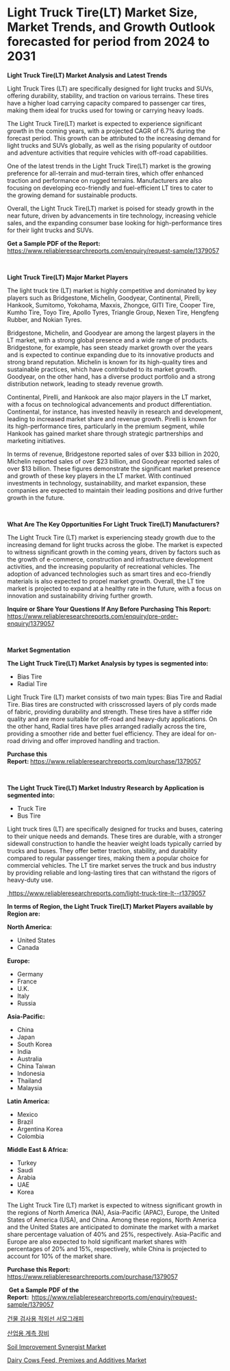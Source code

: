 <p><h1>Light Truck Tire(LT) Market Size, Market Trends, and Growth Outlook forecasted for period from 2024 to 2031</h1></p><p><strong>Light Truck Tire(LT) Market Analysis and Latest Trends</strong></p>
<p><p>Light Truck Tires (LT) are specifically designed for light trucks and SUVs, offering durability, stability, and traction on various terrains. These tires have a higher load carrying capacity compared to passenger car tires, making them ideal for trucks used for towing or carrying heavy loads.</p><p>The Light Truck Tire(LT) market is expected to experience significant growth in the coming years, with a projected CAGR of 6.7% during the forecast period. This growth can be attributed to the increasing demand for light trucks and SUVs globally, as well as the rising popularity of outdoor and adventure activities that require vehicles with off-road capabilities.</p><p>One of the latest trends in the Light Truck Tire(LT) market is the growing preference for all-terrain and mud-terrain tires, which offer enhanced traction and performance on rugged terrains. Manufacturers are also focusing on developing eco-friendly and fuel-efficient LT tires to cater to the growing demand for sustainable products.</p><p>Overall, the Light Truck Tire(LT) market is poised for steady growth in the near future, driven by advancements in tire technology, increasing vehicle sales, and the expanding consumer base looking for high-performance tires for their light trucks and SUVs.</p></p>
<p><strong>Get a Sample PDF of the Report:&nbsp;</strong> <a href="https://www.reliableresearchreports.com/enquiry/request-sample/1379057">https://www.reliableresearchreports.com/enquiry/request-sample/1379057</a></p>
<p>&nbsp;</p>
<p><strong>Light Truck Tire(LT) Major Market Players</strong></p>
<p><p>The light truck tire (LT) market is highly competitive and dominated by key players such as Bridgestone, Michelin, Goodyear, Continental, Pirelli, Hankook, Sumitomo, Yokohama, Maxxis, Zhongce, GITI Tire, Cooper Tire, Kumho Tire, Toyo Tire, Apollo Tyres, Triangle Group, Nexen Tire, Hengfeng Rubber, and Nokian Tyres.</p><p>Bridgestone, Michelin, and Goodyear are among the largest players in the LT market, with a strong global presence and a wide range of products. Bridgestone, for example, has seen steady market growth over the years and is expected to continue expanding due to its innovative products and strong brand reputation. Michelin is known for its high-quality tires and sustainable practices, which have contributed to its market growth. Goodyear, on the other hand, has a diverse product portfolio and a strong distribution network, leading to steady revenue growth.</p><p>Continental, Pirelli, and Hankook are also major players in the LT market, with a focus on technological advancements and product differentiation. Continental, for instance, has invested heavily in research and development, leading to increased market share and revenue growth. Pirelli is known for its high-performance tires, particularly in the premium segment, while Hankook has gained market share through strategic partnerships and marketing initiatives.</p><p>In terms of revenue, Bridgestone reported sales of over $33 billion in 2020, Michelin reported sales of over $23 billion, and Goodyear reported sales of over $13 billion. These figures demonstrate the significant market presence and growth of these key players in the LT market. With continued investments in technology, sustainability, and market expansion, these companies are expected to maintain their leading positions and drive further growth in the future.</p></p>
<p>&nbsp;</p>
<p><strong>What Are The Key Opportunities For Light Truck Tire(LT) Manufacturers?</strong></p>
<p><p>The Light Truck Tire (LT) market is experiencing steady growth due to the increasing demand for light trucks across the globe. The market is expected to witness significant growth in the coming years, driven by factors such as the growth of e-commerce, construction and infrastructure development activities, and the increasing popularity of recreational vehicles. The adoption of advanced technologies such as smart tires and eco-friendly materials is also expected to propel market growth. Overall, the LT tire market is projected to expand at a healthy rate in the future, with a focus on innovation and sustainability driving further growth.</p></p>
<p><strong>Inquire or Share Your Questions If Any Before Purchasing This Report:</strong> <a href="https://www.reliableresearchreports.com/enquiry/pre-order-enquiry/1379057">https://www.reliableresearchreports.com/enquiry/pre-order-enquiry/1379057</a></p>
<p>&nbsp;</p>
<p><strong>Market Segmentation</strong></p>
<p><strong>The Light Truck Tire(LT) Market Analysis by types is segmented into:</strong></p>
<p><ul><li>Bias Tire</li><li>Radial Tire</li></ul></p>
<p><p>Light Truck Tire (LT) market consists of two main types: Bias Tire and Radial Tire. Bias tires are constructed with crisscrossed layers of ply cords made of fabric, providing durability and strength. These tires have a stiffer ride quality and are more suitable for off-road and heavy-duty applications. On the other hand, Radial tires have plies arranged radially across the tire, providing a smoother ride and better fuel efficiency. They are ideal for on-road driving and offer improved handling and traction.</p></p>
<p><strong>Purchase this Report:&nbsp;</strong><a href="https://www.reliableresearchreports.com/purchase/1379057">https://www.reliableresearchreports.com/purchase/1379057</a></p>
<p>&nbsp;</p>
<p><strong>The Light Truck Tire(LT) Market Industry Research by Application is segmented into:</strong></p>
<p><ul><li>Truck Tire</li><li>Bus Tire</li></ul></p>
<p><p>Light truck tires (LT) are specifically designed for trucks and buses, catering to their unique needs and demands. These tires are durable, with a stronger sidewall construction to handle the heavier weight loads typically carried by trucks and buses. They offer better traction, stability, and durability compared to regular passenger tires, making them a popular choice for commercial vehicles. The LT tire market serves the truck and bus industry by providing reliable and long-lasting tires that can withstand the rigors of heavy-duty use.</p></p>
<p><a href="https://www.reliableresearchreports.com/light-truck-tire-lt--r1379057">&nbsp;https://www.reliableresearchreports.com/light-truck-tire-lt--r1379057</a></p>
<p><strong>In terms of Region, the Light Truck Tire(LT) Market Players available by Region are:</strong></p>
<p>
    <p> <strong> North America: </strong>
        <ul>
            <li>United States</li>
            <li>Canada</li>
        </ul>
        </p> 
    <p> <strong> Europe: </strong>
        <ul>
            <li>Germany</li>
            <li>France</li>
            <li>U.K.</li>
            <li>Italy</li>
            <li>Russia</li>
        </ul>
        </p> 
    <p> <strong> Asia-Pacific: </strong>
        <ul>
            <li>China</li>
            <li>Japan</li>
            <li>South Korea</li>
            <li>India</li>
            <li>Australia</li>
            <li>China Taiwan</li>
            <li>Indonesia</li>
            <li>Thailand</li>
            <li>Malaysia</li>
        </ul>
        </p> 
    <p> <strong> Latin America: </strong>
        <ul>
            <li>Mexico</li>
            <li>Brazil</li>
            <li>Argentina Korea</li>
            <li>Colombia</li>
        </ul>
        </p> 
    <p> <strong> Middle East & Africa: </strong>
        <ul>
            <li>Turkey</li>
            <li>Saudi</li>
            <li>Arabia</li>
            <li>UAE</li>
            <li>Korea</li>
        </ul>
    </p>
    </p>
<p><p>The Light Truck Tire (LT) market is expected to witness significant growth in the regions of North America (NA), Asia-Pacific (APAC), Europe, the United States of America (USA), and China. Among these regions, North America and the United States are anticipated to dominate the market with a market share percentage valuation of 40% and 25%, respectively. Asia-Pacific and Europe are also expected to hold significant market shares with percentages of 20% and 15%, respectively, while China is projected to account for 10% of the market share.</p></p>
<p><strong>Purchase this Report: </strong><a href="https://www.reliableresearchreports.com/purchase/1379057">https://www.reliableresearchreports.com/purchase/1379057</a></p>
<p>&nbsp;<strong>Get a Sample PDF of the Report:&nbsp;&nbsp;</strong><a href="https://www.reliableresearchreports.com/enquiry/request-sample/1379057">https://www.reliableresearchreports.com/enquiry/request-sample/1379057</a></p>
<p><strong></strong></p>
<p><p><a href="https://github.com/vss5505pa7z1p/Market-Research-Report-List-2/blob/main/9431744114530.md">건물 검사용 적외선 서모그래피</a></p><p><a href="https://github.com/FelipeGrrady654556/Market-Research-Report-List-2/blob/main/9867054114531.md">산업용 계측 장비</a></p><p><a href="https://github.com/muhammadasraf467/Market-Research-Report-List-1/blob/main/soil-improvement-synergist-market.md">Soil Improvement Synergist Market</a></p><p><a href="https://github.com/gikababa4/Market-Research-Report-List-1/blob/main/dairy-cows-feed-premixes-and-additives-market.md">Dairy Cows Feed, Premixes and Additives Market</a></p></p>
